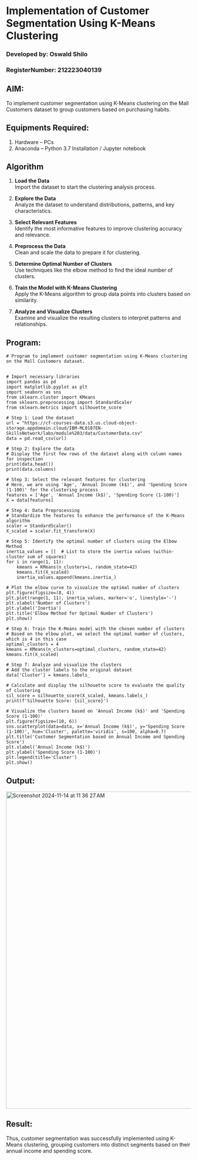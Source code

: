 

# Implementation of Customer Segmentation Using K-Means Clustering

### Developed by: Oswald Shilo
### RegisterNumber: 212223040139
## AIM:
To implement customer segmentation using K-Means clustering on the Mall Customers dataset to group customers based on purchasing habits.

## Equipments Required:
1. Hardware – PCs
2. Anaconda – Python 3.7 Installation / Jupyter notebook

## Algorithm
1. **Load the Data**  
   Import the dataset to start the clustering analysis process.

2. **Explore the Data**  
   Analyze the dataset to understand distributions, patterns, and key characteristics.

3. **Select Relevant Features**  
   Identify the most informative features to improve clustering accuracy and relevance.

4. **Preprocess the Data**  
   Clean and scale the data to prepare it for clustering.

5. **Determine Optimal Number of Clusters**  
   Use techniques like the elbow method to find the ideal number of clusters.

6. **Train the Model with K-Means Clustering**  
   Apply the K-Means algorithm to group data points into clusters based on similarity.

7. **Analyze and Visualize Clusters**  
   Examine and visualize the resulting clusters to interpret patterns and relationships.
   
## Program:
```
# Program to implement customer segmentation using K-Means clustering on the Mall Customers dataset.


# Import necessary libraries
import pandas as pd
import matplotlib.pyplot as plt
import seaborn as sns
from sklearn.cluster import KMeans
from sklearn.preprocessing import StandardScaler
from sklearn.metrics import silhouette_score

# Step 1: Load the dataset
url = "https://cf-courses-data.s3.us.cloud-object-storage.appdomain.cloud/IBM-ML0187EN-SkillsNetwork/labs/module%203/data/CustomerData.csv"
data = pd.read_csv(url)

# Step 2: Explore the data
# Display the first few rows of the dataset along with column names for inspection
print(data.head())
print(data.columns)

# Step 3: Select the relevant features for clustering
# Here, we are using 'Age', 'Annual Income (k$)', and 'Spending Score (1-100)' for the clustering process
features = ['Age', 'Annual Income (k$)', 'Spending Score (1-100)']
X = data[features]

# Step 4: Data Preprocessing
# Standardize the features to enhance the performance of the K-Means algorithm
scaler = StandardScaler()
X_scaled = scaler.fit_transform(X)

# Step 5: Identify the optimal number of clusters using the Elbow Method
inertia_values = []  # List to store the inertia values (within-cluster sum of squares)
for i in range(1, 11):
    kmeans = KMeans(n_clusters=i, random_state=42)
    kmeans.fit(X_scaled)
    inertia_values.append(kmeans.inertia_)

# Plot the elbow curve to visualize the optimal number of clusters
plt.figure(figsize=(8, 4))
plt.plot(range(1, 11), inertia_values, marker='o', linestyle='-')
plt.xlabel('Number of Clusters')
plt.ylabel('Inertia')
plt.title('Elbow Method for Optimal Number of Clusters')
plt.show()

# Step 6: Train the K-Means model with the chosen number of clusters
# Based on the elbow plot, we select the optimal number of clusters, which is 4 in this case
optimal_clusters = 4
kmeans = KMeans(n_clusters=optimal_clusters, random_state=42)
kmeans.fit(X_scaled)

# Step 7: Analyze and visualize the clusters
# Add the cluster labels to the original dataset
data['Cluster'] = kmeans.labels_

# Calculate and display the silhouette score to evaluate the quality of clustering
sil_score = silhouette_score(X_scaled, kmeans.labels_)
print(f'Silhouette Score: {sil_score}')

# Visualize the clusters based on 'Annual Income (k$)' and 'Spending Score (1-100)'
plt.figure(figsize=(10, 6))
sns.scatterplot(data=data, x='Annual Income (k$)', y='Spending Score (1-100)', hue='Cluster', palette='viridis', s=100, alpha=0.7)
plt.title('Customer Segmentation based on Annual Income and Spending Score')
plt.xlabel('Annual Income (k$)')
plt.ylabel('Spending Score (1-100)')
plt.legend(title='Cluster')
plt.show()

```

## Output:
<img width="863" alt="Screenshot 2024-11-14 at 11 36 27 AM" src="https://github.com/user-attachments/assets/c90ffe7b-c8c1-426c-aa01-9afbc33a834f">


## Result:
Thus, customer segmentation was successfully implemented using K-Means clustering, grouping customers into distinct segments based on their annual income and spending score. 
